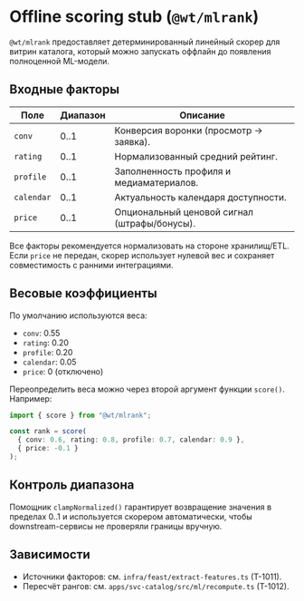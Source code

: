 # Offline scoring stub (`@wt/mlrank`)

`@wt/mlrank` предоставляет детерминированный линейный скорер для витрин каталога,
который можно запускать оффлайн до появления полноценной ML-модели.

## Входные факторы

| Поле     | Диапазон | Описание |
|----------|----------|----------|
| `conv`   | 0..1     | Конверсия воронки (просмотр → заявка). |
| `rating` | 0..1     | Нормализованный средний рейтинг. |
| `profile`| 0..1     | Заполненность профиля и медиаматериалов. |
| `calendar` | 0..1   | Актуальность календаря доступности. |
| `price`  | 0..1     | Опциональный ценовой сигнал (штрафы/бонусы). |

Все факторы рекомендуется нормализовать на стороне хранилищ/ETL. Если `price`
не передан, скорер использует нулевой вес и сохраняет совместимость с ранними
интеграциями.

## Весовые коэффициенты

По умолчанию используются веса:

- `conv`: 0.55
- `rating`: 0.20
- `profile`: 0.20
- `calendar`: 0.05
- `price`: 0 (отключено)

Переопределить веса можно через второй аргумент функции `score()`. Например:

```ts
import { score } from "@wt/mlrank";

const rank = score(
  { conv: 0.6, rating: 0.8, profile: 0.7, calendar: 0.9 },
  { price: -0.1 }
);
```

## Контроль диапазона

Помощник `clampNormalized()` гарантирует возвращение значения в пределах 0..1 и
используется скорером автоматически, чтобы downstream-сервисы не проверяли
границы вручную.

## Зависимости

- Источники факторов: см. `infra/feast/extract-features.ts` (T-1011).
- Пересчёт рангов: см. `apps/svc-catalog/src/ml/recompute.ts` (T-1012).
